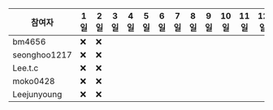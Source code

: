 | 참여자 | 1일 | 2일 | 3일 | 4일 | 5일 | 6일 | 7일 | 8일 | 9일 | 10일 | 11일 | 12일 | 13일 | 14일 | 15일 | 16일 | 17일 | 18일 | 19일 | 20일 | 21일 | 22일 | 23일 | 24일 | 25일 | 26일 | 27일 | 28일 | 29일 | 30일 | 31일 | 
| --- | --- | --- | --- | --- | --- | --- | --- | --- | --- | --- | --- | --- | --- | --- | --- | --- | --- | --- | --- | --- | --- | --- | --- | --- | --- | --- | --- | --- | --- | --- | --- | 
|bm4656|:x:|:x:| | | | | | | | | | | | | | | | | | | | | | | | | | | | |
|seonghoo1217|:x:|:x:| | | | | | | | | | | | | | | | | | | | | | | | | | | | |
|Lee.t.c|:x:|:x:| | | | | | | | | | | | | | | | | | | | | | | | | | | | |
|moko0428|:x:|:x:| | | | | | | | | | | | | | | | | | | | | | | | | | | | |
|Leejunyoung|:x:|:x:| | | | | | | | | | | | | | | | | | | | | | | | | | | | |
